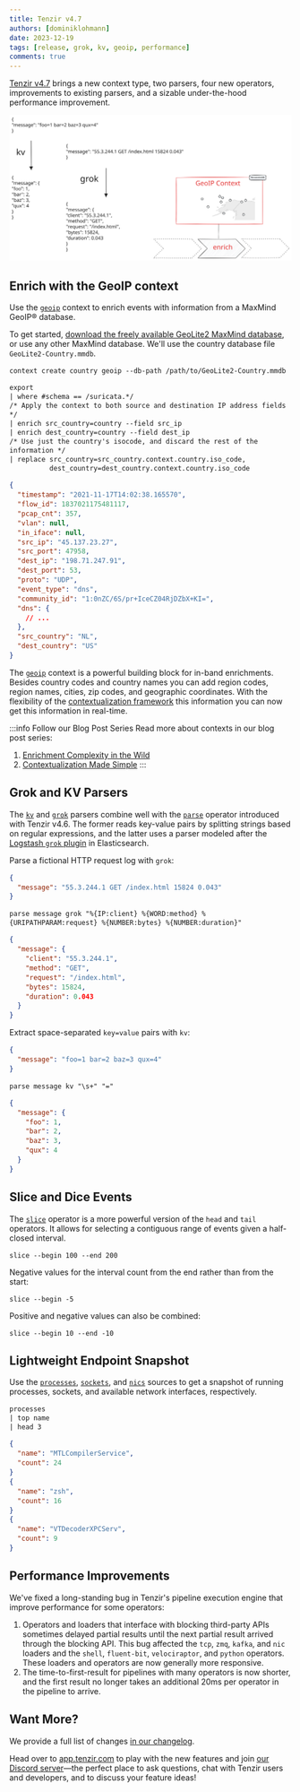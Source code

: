 ```yaml
---
title: Tenzir v4.7
authors: [dominiklohmann]
date: 2023-12-19
tags: [release, grok, kv, geoip, performance]
comments: true
---
```


[Tenzir v4.7](https://github.com/tenzir/tenzir/releases/tag/v4.7.0) brings a new
context type, two parsers, four new operators, improvements to existing parsers,
and a sizable under-the-hood performance improvement.

![Tenzir v4.7](tenzir-v4.7.excalidraw.svg)

<!-- truncate -->

## Enrich with the GeoIP context

Use the [`geoip`](/next/contexts/geoip) context to enrich events with
information from a MaxMind GeoIP® database.

To get started, [download the freely available GeoLite2 MaxMind
database](https://dev.maxmind.com/geoip/geolite2-free-geolocation-data), or use
any other MaxMind database. We'll use the country database file
`GeoLite2-Country.mmdb`.

```text {0} title="Create a 'geoip' context named 'country'"
context create country geoip --db-path /path/to/GeoLite2-Country.mmdb
```

```text {0} title="Enrich Suricata events with the 'country' context"
export
| where #schema == /suricata.*/
/* Apply the context to both source and destination IP address fields */
| enrich src_country=country --field src_ip
| enrich dest_country=country --field dest_ip
/* Use just the country's isocode, and discard the rest of the information */
| replace src_country=src_country.context.country.iso_code,
          dest_country=dest_country.context.country.iso_code
```

```json {0} title="Possible output"
{
  "timestamp": "2021-11-17T14:02:38.165570",
  "flow_id": 1837021175481117,
  "pcap_cnt": 357,
  "vlan": null,
  "in_iface": null,
  "src_ip": "45.137.23.27",
  "src_port": 47958,
  "dest_ip": "198.71.247.91",
  "dest_port": 53,
  "proto": "UDP",
  "event_type": "dns",
  "community_id": "1:0nZC/6S/pr+IceCZ04RjDZbX+KI=",
  "dns": {
    // ...
  },
  "src_country": "NL",
  "dest_country": "US"
}
```

The [`geoip`](/next/contexts/geoip) context is a powerful building block for
in-band enrichments. Besides country codes and country names you can add region
codes, region names, cities, zip codes, and geographic coordinates. With the
flexibility of the [contextualization framework](/next/contexts) this
information you can now get this information in real-time.

:::info Follow our Blog Post Series
Read more about contexts in our blog post series:
1. [Enrichment Complexity in the Wild](/blog/enrichment-complexity-in-the-wild)
2. [Contextualization Made Simple](/blog/contextualization-made-simple)
:::

## Grok and KV Parsers

The [`kv`](/next/formats/kv) and [`grok`](/next/formats/grok) parsers combine
well with the [`parse`](/next/operators/parse) operator introduced with Tenzir
v4.6. The former reads key-value pairs by splitting strings based on regular
expressions, and the latter uses a parser modeled after the [Logstash
`grok` plugin][logstash-grok] in Elasticsearch.

[logstash-grok]: https://www.elastic.co/guide/en/logstash/current/plugins-filters-grok.html

Parse a fictional HTTP request log with `grok`:

```json {0} title="Example input"
{
  "message": "55.3.244.1 GET /index.html 15824 0.043"
}
```

```text {0} title="Parse with grok"
parse message grok "%{IP:client} %{WORD:method} %{URIPATHPARAM:request} %{NUMBER:bytes} %{NUMBER:duration}"
```

```json {0} title="Example output"
{
  "message": {
    "client": "55.3.244.1",
    "method": "GET",
    "request": "/index.html",
    "bytes": 15824,
    "duration": 0.043
  }
}
```

Extract space-separated `key=value` pairs with `kv`:

```json {0} title="Example input"
{
  "message": "foo=1 bar=2 baz=3 qux=4"
}
```

```text {0} title="Parse with kv"
parse message kv "\s+" "="
```

```json {0} title="Example output"
{
  "message": {
    "foo": 1,
    "bar": 2,
    "baz": 3,
    "qux": 4
  }
}
```

## Slice and Dice Events

The [`slice`](/next/operators/slice) operator is a more powerful version of the
`head` and `tail` operators. It allows for selecting a contiguous range of
events given a half-closed interval.

```text {0} title="Get the second 100 events"
slice --begin 100 --end 200
```

Negative values for the interval count from the end rather than from the start:

```text {0} title="Get the last 5 events"
slice --begin -5
```

Positive and negative values can also be combined:

```text {0} title="Get everything but the first 10 and the last 10 events"
slice --begin 10 --end -10
```

## Lightweight Endpoint Snapshot

Use the [`processes`](/next/operators/processes),
[`sockets`](/next/operators/sockets), and [`nics`](/next/operators/nics) sources
to get a snapshot of running processes, sockets, and available network
interfaces, respectively.

```text {0} title="Top three running processes by name"
processes
| top name
| head 3
```

```json {0} title="Possible output"
{
  "name": "MTLCompilerService",
  "count": 24
}
{
  "name": "zsh",
  "count": 16
}
{
  "name": "VTDecoderXPCServ",
  "count": 9
}
```

## Performance Improvements

We've fixed a long-standing bug in Tenzir's pipeline execution engine that
improve performance for some operators:

1. Operators and loaders that interface with blocking third-party APIs sometimes
   delayed partial results until the next partial result arrived through the
   blocking API. This bug affected the `tcp`, `zmq`, `kafka`, and `nic` loaders
   and the `shell`, `fluent-bit`, `velociraptor`, and `python` operators. These
   loaders and operators are now generally more responsive.
2. The time-to-first-result for pipelines with many operators is now shorter,
   and the first result no longer takes an additional 20ms per operator in the
   pipeline to arrive.

## Want More?

We provide a full list of changes [in our changelog](/changelog#v470).

Head over to [app.tenzir.com](https://app.tenzir.com) to play with the new
features and join [our Discord server](/discord)—the perfect place to ask
questions, chat with Tenzir users and developers, and to discuss your feature
ideas!
